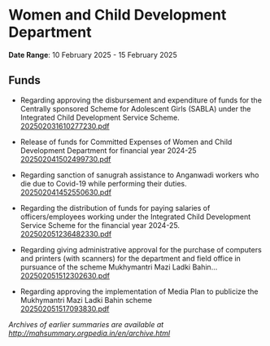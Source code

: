 # Women and Child Development Department

**Date Range**: 10 February 2025 - 15 February 2025


## Funds
- Regarding approving the disbursement and expenditure of funds for the Centrally sponsored Scheme for Adolescent Girls (SABLA) under the Integrated Child Development Service Scheme.\
  [202502031610277230.pdf](https://gr.maharashtra.gov.in/Site/Upload/Government%20Resolutions/English/202502031610277230.pdf)

- Release of funds for Committed Expenses of Women and Child Development   Department for financial year 2024-25\
  [202502041502499730.pdf](https://gr.maharashtra.gov.in/Site/Upload/Government%20Resolutions/English/202502041502499730.pdf)

- Regarding sanction of sanugrah assistance to Anganwadi workers who die due to Covid-19 while performing their duties.\
  [202502041452550630.pdf](https://gr.maharashtra.gov.in/Site/Upload/Government%20Resolutions/English/202502041452550630.pdf)

- Regarding the distribution of funds for paying salaries of officers/employees working under the Integrated Child Development Service Scheme for the financial year 2024-25.\
  [202502051236482330.pdf](https://gr.maharashtra.gov.in/Site/Upload/Government%20Resolutions/English/202502051236482330.pdf)

- Regarding giving administrative approval for the purchase of computers and printers (with scanners) for the department and field office in pursuance of the scheme Mukhymantri Mazi Ladki Bahin...\
  [202502051512302630.pdf](https://gr.maharashtra.gov.in/Site/Upload/Government%20Resolutions/English/202502051512302630.pdf)

- Regarding approving the implementation of Media Plan to publicize the  Mukhymantri Mazi Ladki Bahin scheme\
  [202502051517093830.pdf](https://gr.maharashtra.gov.in/Site/Upload/Government%20Resolutions/English/202502051517093830.pdf)


*Archives of earlier summaries are available at http://mahsummary.orgpedia.in/en/archive.html*